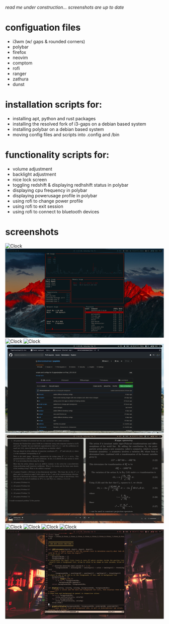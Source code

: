 *read me under construction... screenshots are up to date*

# configuation files
- i3wm (w/ gaps & rounded corners)  
- polybar  
- firefox  
- neovim  
- comptom  
- rofi  
- ranger  
- zathura
- dunst
# installation scripts for:  
- installing apt, python and rust packages  
- installing the resolved fork of i3-gaps on a debian based system  
- installing polybar on a debian based system  
- moving config files and scripts into .config and /bin  
# functionality scripts for:  
- volume adjustment
- backlight adjustment
- nice lock screen 
- toggling redshift & displaying redhshift status in polybar  
- displaying cpu frequency in polybar  
- displaying powerusage profile in polybar  
- using rofi to change power profile  
- using rofi to exit session  
- using rofi to connect to bluetooth devices  
# screenshots  
![Clock](/screenshots/2020-02-15-025155_3200x1800_scrot.png)
![Clock](/screenshots/2020-02-15-022234_3200x1800_scrot.png)
![Clock](/screenshots/2020-02-15-025728_3200x1800_scrot.png)
![Clock](/screenshots/2020-02-15-025019_3200x1800_scrot.png)
![Clock](/screenshots/2020-02-15-023947_3200x1800_scrot.png)
![Clock](/screenshots/2020-02-15-023655_3200x1800_scrot.png)
![Clock](/screenshots/2020-02-15-022833_3200x1800_scrot.png)
![Clock](/screenshots/2020-02-15-022749_3200x1800_scrot.png)
![Clock](/screenshots/2020-02-15-022459_3200x1800_scrot.png)
![Clock](/screenshots/2020-02-15-022425_3200x1800_scrot.png)
![Clock](/screenshots/2020-02-15-022341_3200x1800_scrot.png)

